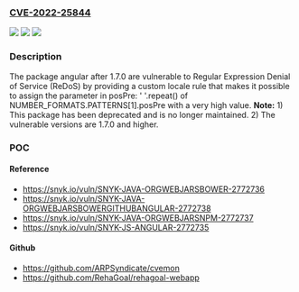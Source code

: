 ### [CVE-2022-25844](https://cve.mitre.org/cgi-bin/cvename.cgi?name=CVE-2022-25844)
![](https://img.shields.io/static/v1?label=Product&message=angular&color=blue)
![](https://img.shields.io/static/v1?label=Version&message=%3E%201.7.0%20&color=brighgreen)
![](https://img.shields.io/static/v1?label=Vulnerability&message=Regular%20Expression%20Denial%20of%20Service%20(ReDoS)&color=brighgreen)

### Description

The package angular after 1.7.0 are vulnerable to Regular Expression Denial of Service (ReDoS) by providing a custom locale rule that makes it possible to assign the parameter in posPre: ' '.repeat() of NUMBER_FORMATS.PATTERNS[1].posPre with a very high value. **Note:** 1) This package has been deprecated and is no longer maintained. 2) The vulnerable versions are 1.7.0 and higher.

### POC

#### Reference
- https://snyk.io/vuln/SNYK-JAVA-ORGWEBJARSBOWER-2772736
- https://snyk.io/vuln/SNYK-JAVA-ORGWEBJARSBOWERGITHUBANGULAR-2772738
- https://snyk.io/vuln/SNYK-JAVA-ORGWEBJARSNPM-2772737
- https://snyk.io/vuln/SNYK-JS-ANGULAR-2772735

#### Github
- https://github.com/ARPSyndicate/cvemon
- https://github.com/RehaGoal/rehagoal-webapp


